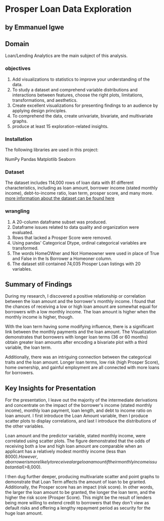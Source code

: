# Prosper Loan Data Exploration
## by Emmanuel Igwe


## Domain

Loan/Lending Analytics are the main subject of this analysis.

### objectives
1. Add visualizations to statistics to improve your understanding of the data.
2. To study a dataset and comprehend variable distributions and interactions between features, choose the right plots, limitations, transformations, and aesthetics.
3. Create excellent visualizations for presenting findings to an audience by applying design principles.
4. To comprehend the data, create univariate, bivariate, and multivariate graphs.
5. produce at least 15 exploration-related insights.

### Installation

The following libraries are used in this project:

NumPy
Pandas
Matplotlib
Seaborn

### Dataset

The dataset includes 114,000 rows of loan data with 81 different characteristics, including as loan amount, borrower income (stated monthly income), debt-to-income ratio, loan term, prosper score, and many more.
[more information about the dataset can be found here](https://docs.google.com/spreadsheets/d/1gDyi_L4UvIrLTEC6Wri5nbaMmkGmLQBk-Yx3z0XDEtI/edit#gid=0)

### wrangling

1. A 20-column dataframe subset was produced.
2. Dataframe issues related to data quality and organization were evaluated.
3. Rows that lacked a Prosper Score were removed.
4. Using pandas' Categorical Dtype, ordinal categorical variables are transformed.
5. The words HomeOWner and Not Homeowner were used in place of True and False in the Is Borrower a Homeoner column. 
6. The dataset still contained 74,035 Prosper Loan listings with 20 variables.


## Summary of Findings

During my research, I discovered a positive relationship or correlation between the loan amount and the borrower's monthly income. I found that the chances of receiving a low or high loan amount are somewhat equal for borrowers with a low monthly income. The loan amount is higher when the monthly income is higher, though.


With the loan term having some modifying influence, there is a significant link between the monthly payments and the loan amount. The Visualization demonstrates that borrowers with longer loan terms (36 or 60 months) obtain greater loan amounts after encoding a bivariate plot with a third variable, the loan term.

Additionally, there was an intriguing connection between the categorical traits and the loan amount. Longer loan terms, low risk (high Prosper Score), home ownership, and gainful employment are all connected with more loans for borrowers.


## Key Insights for Presentation

For the presentation, I leave out the majority of the intermediate derivations and concentrate on the impact of the borrower's income (stated monthly income), monthly loan payment, loan length, and debt to income ratio on loan amount. I first introduce the Loan Amount variable, then I produce scatter plots to display correlations, and last I introduce the distributions of the other variables.

Loan amount and the predictor variable, stated monthly income, were correlated using scatter plots. The figure demonstrated that the odds of receiving both a low and high loan amount are comparable when an applicant has a relatively modest monthly income (less than $8000). However, a borrower is more likely to receive a large loan amount if their monthly income is substantial (>$8,000).

I then dug further deeper, producing multivariate scatter and point graphs to demonstrate that Loan Term affects the amount of loan to be granted. Additionally, the Prosper score has an impact (risk score). In other words, the larger the loan amount to be granted, the longer the loan term, and the higher the risk score (Prosper Score). This might be the result of lenders being more willing to extend credit to borrowers that they don't view as default risks and offering a lengthy repayment period as security for the huge loan amount.